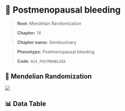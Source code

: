 # 🧪 Postmenopausal bleeding

> **Root:** Mendelian Randomization

> **Chapter:** 14  

> **Chapter name:** Genitourinary

> **Phenotype:** Postmenopausal bleeding  

> **Code:** `N14_POSTMENBLEED`

## 🧬 Mendelian Randomization  

<img src="/MR/Figures/Forward/N14_POSTMENBLEED.png"/>

## 📊 Data Table

<CsvTableMRF src="/public/MR/Data/Forward/N14_POSTMENBLEED.csv"/>
